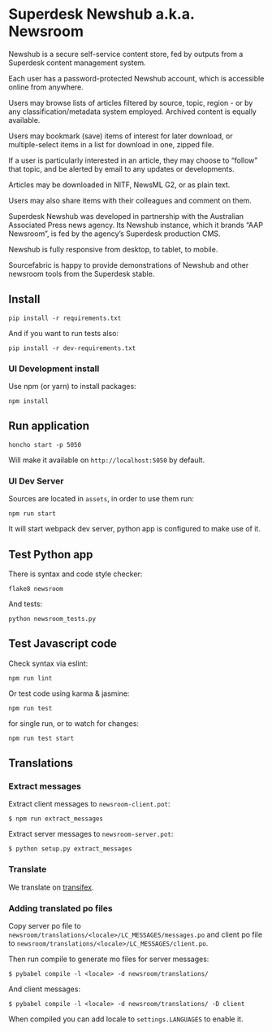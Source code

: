 # Superdesk Newshub a.k.a. Newsroom

Newshub is a secure self-service content store, fed by outputs from a Superdesk content management system.

Each user has a password-protected Newshub account, which is accessible online from anywhere. 

Users may browse lists of articles filtered by source, topic, region - or by any classification/metadata system employed. Archived content is equally available.

Users may bookmark (save) items of interest for later download, or multiple-select items in a list for download in one, zipped file.

If a user is particularly interested in an article, they may choose to “follow” that topic, and be alerted by email to any updates or developments. 

Articles may be downloaded in NITF, NewsML G2, or as plain text. 

Users may also share items with their colleagues and comment on them.

Superdesk Newshub was developed in partnership with the Australian Associated Press news agency. Its Newshub instance, which it brands “AAP Newsroom”, is fed by the agency’s Superdesk production CMS. 

Newshub is fully responsive from desktop, to tablet, to mobile.

Sourcefabric is happy to provide demonstrations of Newshub and other newsroom tools from the Superdesk stable.

## Install

```
pip install -r requirements.txt
```

And if you want to run tests also:

```
pip install -r dev-requirements.txt
```

### UI Development install

Use npm (or yarn) to install packages:

```
npm install
```

## Run application

```
honcho start -p 5050
```

Will make it available on `http://localhost:5050` by default.

### UI Dev Server

Sources are located in `assets`, in order to use them run:

```
npm run start
```

It will start webpack dev server, python app is configured to make use of it.

## Test Python app

There is syntax and code style checker:

```
flake8 newsroom 
```

And tests:

```
python newsroom_tests.py
```

## Test Javascript code

Check syntax via eslint:

```
npm run lint
```

Or test code using karma & jasmine:

```
npm run test
```

for single run, or to watch for changes:

```
npm run test start
```

## Translations

### Extract messages

Extract client messages to `newsroom-client.pot`:

```
$ npm run extract_messages
```

Extract server messages to `newsroom-server.pot`:

```
$ python setup.py extract_messages
```

### Translate

We translate on [transifex](https://www.transifex.com/sourcefabric/superdesk-newshub/).

### Adding translated po files

Copy server po file to `newsroom/translations/<locale>/LC_MESSAGES/messages.po`
and client po file to `newsroom/translations/<locale>/LC_MESSAGES/client.po`.

Then run compile to generate mo files for server messages:

```
$ pybabel compile -l <locale> -d newsroom/translations/
```

And client messages:

```
$ pybabel compile -l <locale> -d newsroom/translations/ -D client
```

When compiled you can add locale to `settings.LANGUAGES` to enable it.

